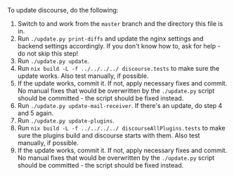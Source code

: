 To update discourse, do the following:

1. Switch to and work from the `master` branch and the directory this
   file is in.
2. Run `./update.py print-diffs` and update the nginx settings and
   backend settings accordingly. If you don't know how to, ask for
   help - do not skip this step!
3. Run `./update.py update`.
4. Run `nix build -L -f ../../../../ discourse.tests` to make sure the
   update works. Also test manually, if possible.
5. If the update works, commit it. If not, apply necessary fixes and
   commit. No manual fixes that would be overwritten by the
   `./update.py` script should be committed - the script should be
   fixed instead.
6. Run `./update.py update-mail-receiver`. If there's an update, do
   step 4 and 5 again.
7. Run `./update.py update-plugins`.
8. Run `nix build -L -f ../../../../ discourseAllPlugins.tests` to
   make sure the plugins build and discourse starts with them. Also
   test manually, if possible.
9. If the update works, commit it. If not, apply necessary fixes and
   commit. No manual fixes that would be overwritten by the
   `./update.py` script should be committed - the script should be
   fixed instead.
